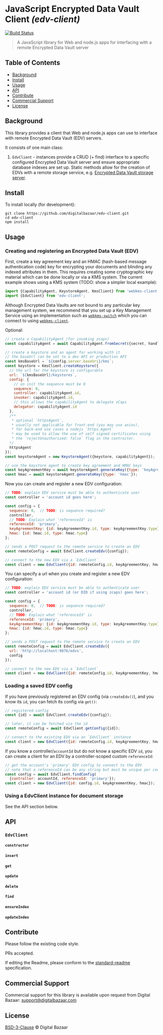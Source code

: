 # JavaScript Encrypted Data Vault Client _(edv-client)_

[![Build Status](https://travis-ci.org/digitalbazaar/edv-client.png?branch=master)](https://travis-ci.org/digitalbazaar/edv-client)

> A JavaScript library for Web and node.js apps for interfacing with a remote
> Encrypted Data Vault server

## Table of Contents

- [Background](#background)
- [Install](#install)
- [Usage](#usage)
- [API](#api)
- [Contribute](#contribute)
- [Commercial Support](#commercial-support)
- [License](#license)

## Background

This library provides a client that Web and node.js apps can use to interface
with remote Encrypted Data Vault (EDV) servers.

It consists of one main class:

1. `EdvClient` - instances provide a CRUD (+ find) interface to a specific
  configured Encrypted Data Vault server and ensure appropriate database
  indexes are set up. Static methods allow for the creation of EDVs with a
  remote storage service, e.g.
    [Encrypted Data Vault storage server](https://github.com/digitalbazaar/bedrock-data-hub-storage).

## Install

To install locally (for development):

```
git clone https://github.com/digitalbazaar/edv-client.git
cd edv-client
npm install
```

## Usage

### Creating and registering an Encrypted Data Vault (EDV)

First, create a key agreement key and an HMAC (hash-based message authentication
code) key for encrypting your documents and blinding any indexed attributes in
them. This requires creating some cryptographic key material which can be done
locally or via a KMS system. The current example shows using a KMS system
(TODO: show a simpler local example):

```js
import {CapabilityAgent, KeystoreAgent, KmsClient} from 'webkms-client';
import {EdvClient} from 'edv-client';

```
Although Encrypted Data Vaults are not bound to any particular key management
system, we recommend that you set up a Key Management Service using an
implementation such as
[`webkms-switch`](https://github.com/digitalbazaar/webkms-switch)
which you can connect to using
[`webkms-client`](https://github.com/digitalbazaar/webkms-client).

Optional:

```js
// create a CapabilityAgent (for invoking zcaps)
const capabilityAgent = await CapabilityAgent.fromSecret({secret, handle});

// create a keystore and an agent for working with it
// the baseUrl can be set to a dev API or production API
const kmsBaseUrl = `${config.server.baseUri}/kms`;
const keystore = KmsClient.createKeystore({
  // the url for the keystore is configurable
  url: `${kmsBaseUrl}/keystores`,
  config: {
    // on init the sequence must be 0
    sequence: 0,
    controller: capabilityAgent.id,
    invoker: capabilityAgent.id,
    // this allows the capabilityAgent to delegate zCaps
    delegator: capabilityAgent.id
  },
  /**
   * optional `httpsAgent`,
   * usually not applicable for front-end (you may use axios),
   * for back-end use cases a nodejs `https.Agent`
   * may be used to allow the use of self signed certificates using
   * the `rejectUnauthorized: false` flag in the contructor.
  */
  httpsAgent
});
const keystoreAgent = new KeystoreAgent({keystore, capabilityAgent});

// use the keystore agent to create key agreement and HMAC keys
const keyAgreementKey = await keystoreAgent.generateKey({type: 'keyAgreement'});
const hmac = await keystoreAgent.generateKey({type: 'hmac'});
```

Now you can create and register a new EDV configuration:

```js
// TODO: explain EDV service must be able to authenticate user
const controller = 'account id goes here';

const config = {
  sequence: 0,  // TODO: is sequence required?
  controller,
  // TODO: Explain what 'referenceId' is
  referenceId: 'primary',
  keyAgreementKey: {id: keyAgreementKey.id, type: keyAgreementKey.type},
  hmac: {id: hmac.id, type: hmac.type}
};

// sends a POST request to the remote service to create an EDV
const remoteConfig = await EdvClient.createEdv({config});

// connect to the new EDV via a `EdvClient`
const client = new EdvClient({id: remoteConfig.id, keyAgreementKey, hmac});
```

You can specify a url when you create and register a new EDV configuration:

```js
// TODO: explain EDV service must be able to authenticate user
const controller = 'account id (or DID if using zcaps) goes here';

const config = {
  sequence: 0,  // TODO: is sequence required?
  controller,
  // TODO: Explain what 'referenceId' is
  referenceId: 'primary',
  keyAgreementKey: {id: keyAgreementKey.id, type: keyAgreementKey.type},
  hmac: {id: hmac.id, type: hmac.type}
};

// sends a POST request to the remote service to create an EDV
const remoteConfig = await EdvClient.createEdv({
  url: 'http://localhost:9876/edvs',
  config
});

// connect to the new EDV via a `EdvClient`
const client = new EdvClient({id: remoteConfig.id, keyAgreementKey, hmac});
```


### Loading a saved EDV config

If you have previously registered an EDV config (via `createEdv()`),
and you know its `id`, you can fetch its config via `get()`:

```js
// registered config
const {id} = await EdvClient.createEdv({config});

// later, it can be fetched via the id
const remoteConfig = await EdvClient.getConfig({id});

// connect to the existing EDV via an `EdvClient` instance
const client = new EdvClient({id: remoteConfig.id, keyAgreementKey, hmac});
```

If you know a controller/`accountId` but do not know a specific EDV `id`, you
can create a client for an EDV by a controller-scoped custom `referenceId`:

```js
// get the account's 'primary' EDV config to connect to the EDV
// note that a referenceId can be any string but must be unique per controller
const config = await EdvClient.findConfig(
  {controller: accountId, referenceId: 'primary'});
const client = new EdvClient({id: config.id, keyAgreementKey, hmac});
```

### Using a EdvClient instance for document storage

See the API section below.

## API

### `EdvClient`

#### `constructor`

#### `insert`

#### `get`

#### `update`

#### `delete`

#### `find`

#### `ensureIndex`

#### `updateIndex`

## Contribute

Please follow the existing code style.

PRs accepted.

If editing the Readme, please conform to the
[standard-readme](https://github.com/RichardLitt/standard-readme) specification.

## Commercial Support

Commercial support for this library is available upon request from
Digital Bazaar: support@digitalbazaar.com

## License

[BSD-3-Clause](LICENSE.md) © Digital Bazaar
